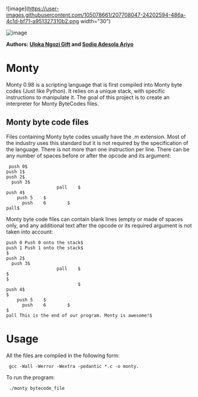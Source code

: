 ![image](https://user-images.githubusercontent.com/105078661/207708047-24202594-486a-4c1d-bf71-a951327310b2.png  width="30")


 ![image](https://user-images.githubusercontent.com/105078661/207705650-a632cd96-cf56-4276-b279-46ce48f4736f.png)

**Authors: [Uloka Ngozi Gift](https://www.linkedin.com/in/gifftybabe/) and [Sodiq Adesola Ariyo](https://www.linkedin.com/in/sodiq-ariyo-1174651aa)**
# Monty

Monty 0.98 is a scripting language that is first compiled into Monty byte codes (Just like Python). It relies on a unique stack, with specific instructions to manipulate it. The goal of this project is to create an interpreter for Monty ByteCodes files.

## Monty byte code files

Files containing Monty byte codes usually have the .m extension. Most of the industry uses this standard but it is not required by the specification of the language. There is not more than one instruction per line. There can be any number of spaces before or after the opcode and its argument:

```
 push 0$
push 1$
push 2$
  push 3$
                   pall    $
push 4$
    push 5    $
      push    6        $
pall$
```

Monty byte code files can contain blank lines (empty or made of spaces only, and any additional text after the opcode or its required argument is not taken into account:

```
push 0 Push 0 onto the stack$
push 1 Push 1 onto the stack$
$
push 2$
  push 3$
                   pall    $
$
$
                           $
push 4$
$
    push 5    $
      push    6        $
$
pall This is the end of our program. Monty is awesome!$
```

# Usage

All the files are compiled in the following form:

```
 gcc -Wall -Werror -Wextra -pedantic *.c -o monty.
```

To run the program:

```
 ./monty bytecode_file
 

